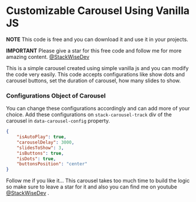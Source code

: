 # Customizable Carousel Using Vanilla JS

**NOTE**  This code is free and you can download it and use it in your projects. 

**IMPORTANT**  Please give a star for this free code and follow me for more amazing content. [@StackWiseDev](https://www.youtube.com/@stackwisedev)

This is a simple carousel created using simple vanilla js and you can modify the code very easily. This code accepts configurations like show dots and carousel buttons, set the duration of carousel, how many slides to show.

### Configurations Object of Carousel 
You can change these configurations accordingly and can add more of your choice. Add these configurations on `stack-carousel-track` div of the carousel in `data-carousel-config` property.

```JSON
{
    "isAutoPlay": true, 
    "carouselDelay": 3000, 
    "slidesToShow": 3, 
    "isButtons": true, 
    "isDots": true, 
    "buttonsPosition": "center"
}
```

Follow me if you like it...
This carousel takes too much time to build the logic so make sure to leave a star for it and also you can find me on youtube [@StackWiseDev](https://www.youtube.com/@stackwisedev) .


